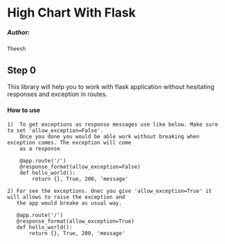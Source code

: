 # High Chart With Flask

##### Author:
    Theesh

## Step 0
This library will help you to work with flask application without hesitating responses and exception in routes.

#### How to use
    
    1)  To get exceptions as response messages use like below. Make sure to set 'allow_exception=False'.
        Once you done you would be able work without breaking when exception comes. The exception will come
        as a response
    
        @app.route('/')
        @response_format(allow_exception=False)
        def hello_world():
            return {}, True, 200, 'message'
    
    2) For see the exceptions. Onec you give 'allow_exception=True' it will allows to raise the exception and
       the app would breake as usual way.
    
       @app.route('/')
       @response_format(allow_exception=True)
       def hello_world():
           return {}, True, 200, 'message'
 
                 